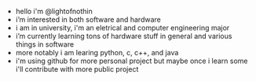 - hello i'm @lightofnothin
- i’m interested in both software and hardware
- i am in university, i'm an eletrical and computer engineering major
- i’m currently learning tons of hardware stuff in general and various things in software
- more notably i am learing python, c, c++, and java
- i'm using github for more personal project but maybe once i learn some i'll contribute with more public project

<!---
lightofnothin/lightofnothin is a ✨ special ✨ repository because its `README.md` (this file) appears on your GitHub profile.
You can click the Preview link to take a look at your changes.
--->
